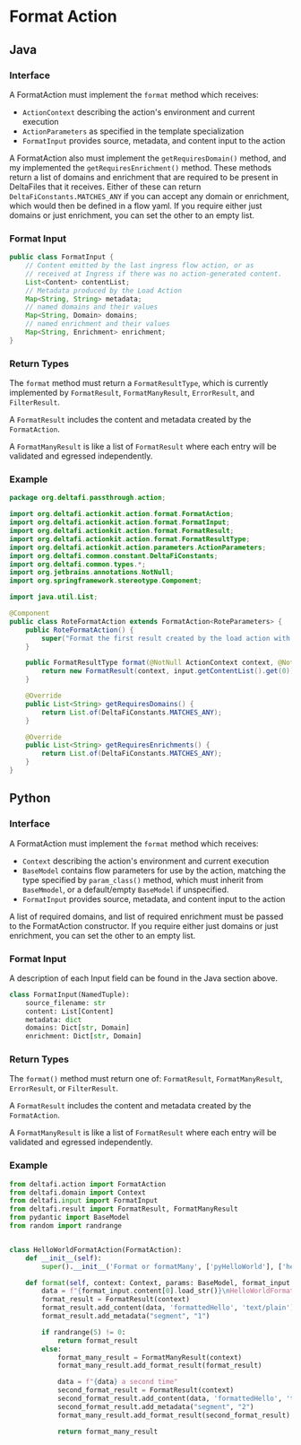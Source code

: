 # Format Action

## Java

### Interface

A FormatAction must implement the `format` method which receives:
* `ActionContext` describing the action's environment and current execution
* `ActionParameters` as specified in the template specialization
* `FormatInput` provides source, metadata, and content input to the action

A FormatAction also must implement the `getRequiresDomain()` method, and my implemented the `getRequiresEnrichment()` method.  These methods return a list of
domains and enrichment that are required to be present in DeltaFiles that it receives. Either of these can return
`DeltaFiConstants.MATCHES_ANY` if you can accept any domain or enrichment, which would then be defined in a flow yaml.
If you require either just domains or just enrichment, you can set the other to an empty list.

### Format Input

```java
public class FormatInput {
    // Content emitted by the last ingress flow action, or as
    // received at Ingress if there was no action-generated content.
    List<Content> contentList;
    // Metadata produced by the Load Action
    Map<String, String> metadata;
    // named domains and their values
    Map<String, Domain> domains;
    // named enrichment and their values
    Map<String, Enrichment> enrichment;
}
```

### Return Types

The `format` method must return a `FormatResultType`, which is currently implemented by `FormatResult`, `FormatManyResult`, `ErrorResult`, and `FilterResult`.

A `FormatResult` includes the content and metadata created by the `FormatAction`.

A `FormatManyResult` is like a list of `FormatResult` where each entry will be validated and egressed independently.

### Example

```java
package org.deltafi.passthrough.action;

import org.deltafi.actionkit.action.format.FormatAction;
import org.deltafi.actionkit.action.format.FormatInput;
import org.deltafi.actionkit.action.format.FormatResult;
import org.deltafi.actionkit.action.format.FormatResultType;
import org.deltafi.actionkit.action.parameters.ActionParameters;
import org.deltafi.common.constant.DeltaFiConstants;
import org.deltafi.common.types.*;
import org.jetbrains.annotations.NotNull;
import org.springframework.stereotype.Component;

import java.util.List;

@Component
public class RoteFormatAction extends FormatAction<RoteParameters> {
    public RoteFormatAction() {
        super("Format the first result created by the load action with no transformation");
    }

    public FormatResultType format(@NotNull ActionContext context, @NotNull RoteParameters parameters, @NotNull FormatInput input) {
        return new FormatResult(context, input.getContentList().get(0));
    }

    @Override
    public List<String> getRequiresDomains() {
        return List.of(DeltaFiConstants.MATCHES_ANY);
    }

    @Override
    public List<String> getRequiresEnrichments() {
        return List.of(DeltaFiConstants.MATCHES_ANY);
    }
}
```

## Python

### Interface

A FormatAction must implement the `format` method which receives:
* `Context` describing the action's environment and current execution
* `BaseModel` contains flow parameters for use by the action, matching the type specified by `param_class()` method, which must inherit from `BaseMmodel`, or a default/empty `BaseModel` if unspecified.
* `FormatInput` provides source, metadata, and content input to the action

A list of required domains, and list of required enrichment  must be passed to the FormatAction constructor.
If you require either just domains or just enrichment, you can set the other to an empty list.

### Format Input

A description of each Input field can be found in the Java section above.

```python
class FormatInput(NamedTuple):
    source_filename: str
    content: List[Content]
    metadata: dict
    domains: Dict[str, Domain]
    enrichment: Dict[str, Domain]
```

### Return Types

The `format()` method must return one of: `FormatResult`, `FormatManyResult`, `ErrorResult`, or `FilterResult`.

A `FormatResult` includes the content and metadata created by the `FormatAction`.

A `FormatManyResult` is like a list of `FormatResult` where each entry will be validated and egressed independently.

### Example

```python
from deltafi.action import FormatAction
from deltafi.domain import Context
from deltafi.input import FormatInput
from deltafi.result import FormatResult, FormatManyResult
from pydantic import BaseModel
from random import randrange


class HelloWorldFormatAction(FormatAction):
    def __init__(self):
        super().__init__('Format or formatMany', ['pyHelloWorld'], ['helloWorld'])

    def format(self, context: Context, params: BaseModel, format_input: FormatInput):
        data = f"{format_input.content[0].load_str()}\nHelloWorldFormatAction did its thing"
        format_result = FormatResult(context)
        format_result.add_content(data, 'formattedHello', 'text/plain')
        format_result.add_metadata("segment", "1")

        if randrange(5) != 0:
            return format_result
        else:
            format_many_result = FormatManyResult(context)
            format_many_result.add_format_result(format_result)

            data = f"{data} a second time"
            second_format_result = FormatResult(context)
            second_format_result.add_content(data, 'formattedHello', 'text/plain')
            second_format_result.add_metadata("segment", "2")
            format_many_result.add_format_result(second_format_result)

            return format_many_result
```
